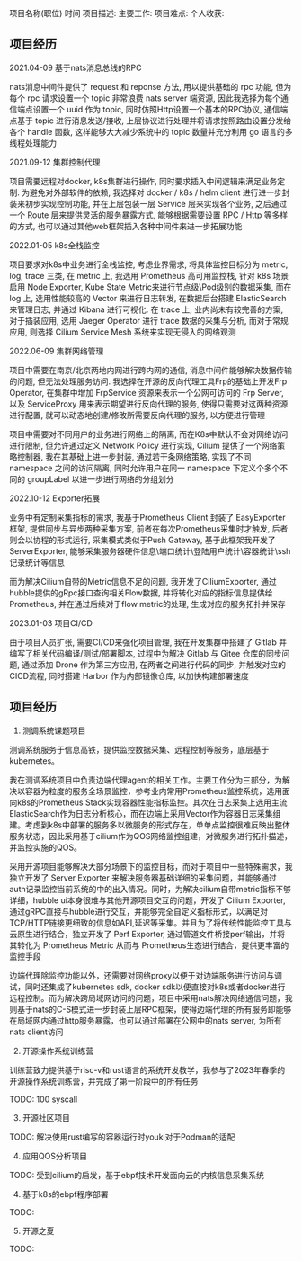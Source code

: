 项目名称(职位) 时间
项目描述:
主要工作:
项目难点:
个人收获:


## 项目经历


2021.04-09      基于nats消息总线的RPC

nats消息中间件提供了 request 和 reponse 方法, 用以提供基础的 rpc 功能, 但为每个 rpc 请求设置一个 topic 非常浪费 nats server 端资源, 因此我选择为每个通信端点设置一个 uuid 作为 topic, 同时仿照Http设置一个基本的RPC协议, 通信端点基于 topic 进行消息发送/接收, 上层协议进行处理并将请求按照路由设置分发给各个 handle 函数, 这样能够大大减少系统中的 topic 数量并充分利用 go 语言的多线程处理能力

2021.09-12      集群控制代理

项目需要远程对docker, k8s集群进行操作, 同时要求插入中间逻辑来满足业务定制. 为避免对外部软件的依赖, 我选择对 docker / k8s / helm client 进行进一步封装来初步实现控制功能, 并在上层包装一层 Service 层来实现各个业务, 之后通过一个 Route 层来提供灵活的服务暴露方式, 能够根据需要设置 RPC / Http 等多样的方式, 也可以通过其他web框架插入各种中间件来进一步拓展功能

2022.01-05      k8s全栈监控

项目要求对k8s中业务进行全栈监控, 考虑业界需求, 将具体监控目标分为 metric, log, trace 三类, 在 metric 上, 我选用 Prometheus 高可用监控栈, 针对 k8s 场景启用 Node Exporter, Kube State Metric来进行节点级\Pod级别的数据采集, 而在 log 上, 选用性能较高的 Vector 来进行日志转发, 在数据后台搭建 ElasticSearch 来管理日志, 并通过 Kibana 进行可视化. 在 trace 上, 业内尚未有较完善的方案, 对于插装应用, 选用 Jaeger Operator 进行 trace 数据的采集与分析, 而对于常规应用, 则选择 Cilium Service Mesh 系统来实现无侵入的网络观测

2022.06-09      集群网络管理

项目中需要在南京/北京两地内网进行跨内网的通信, 消息中间件能够解决数据传输的问题, 但无法处理服务访问. 我选择在开源的反向代理工具Frp的基础上开发Frp Operator, 在集群中增加 FrpService 资源来表示一个公网可访问的 Frp Server, 以及 ServiceProxy 用来表示期望进行反向代理的服务, 使得只需要对这两种资源进行配置, 就可以动态地创建/修改所需要反向代理的服务, 以方便进行管理

项目中需要对不同用户的业务进行网络上的隔离, 而在K8s中默认不会对网络访问进行限制, 但允许通过定义 Network Policy 进行实现, Cilium 提供了一个网络策略控制器, 我在其基础上进一步封装, 通过若干条网络策略, 实现了不同 namespace 之间的访问隔离, 同时允许用户在同一 namespace 下定义个多个不同的 groupLabel 以进一步进行网络的分组划分

2022.10-12      Exporter拓展

业务中有定制采集指标的需求, 我基于Prometheus Client 封装了 EasyExporter 框架, 提供同步与异步两种采集方案, 前者在每次Prometheus采集时才触发, 后者则会以协程的形式运行, 采集模式类似于Push Gateway, 基于此框架我开发了ServerExporter, 能够采集服务器硬件信息\端口统计\登陆用户统计\容器统计\ssh记录统计等信息

而为解决Cilium自带的Metric信息不足的问题, 我开发了CiliumExporter, 通过hubble提供的gRpc接口查询相关Flow数据, 并将转化对应的指标信息提供给Prometheus, 并在通过后续对于flow metric的处理, 生成对应的服务拓扑并保存

2023.01-03      项目CI/CD

由于项目人员扩张, 需要CI/CD来强化项目管理, 我在开发集群中搭建了 Gitlab 并编写了相关代码编译/测试/部署脚本, 过程中为解决 Gitlab 与 Gitee 仓库的同步问题, 通过添加 Drone 作为第三方应用, 在两者之间进行代码的同步, 并触发对应的CICD流程, 同时搭建 Harbor 作为内部镜像仓库, 以加快构建部署速度




## 项目经历

1. 测调系统课题项目

测调系统服务于信息高铁，提供监控数据采集、远程控制等服务，底层基于kubernetes。

我在测调系统项目中负责边端代理agent的相关工作。主要工作分为三部分，为解决以容器为粒度的服务全场景监控，参考业内常用Prometheus监控系统，选用面向k8s的Prometheus Stack实现容器性能指标监控。其次在日志采集上选用主流ElasticSearch作为日志分析核心，而在边端上采用Vector作为容器日志采集组建。考虑到k8s中部署的服务多以微服务的形式存在，单单点监控很难反映出整体服务状态，因此采用基于cilium作为QOS网络监控组建，对微服务进行拓扑描述，并监控实施的QOS。

采用开源项目能够解决大部分场景下的监控目标，而对于项目中一些特殊需求，我独立开发了 Server Exporter 来解决服务器基础详细的采集问题，并能够通过auth记录监控当前系统的中的出入情况。同时，为解决cilium自带metric指标不够详细，hubble ui本身很难与其他开源项目交互的问题，开发了 Cilium Exporter, 通过gRPC直接与hubble进行交互，并能够完全自定义指标形式，以满足对TCP/HTTP链接更细致的信息如API,延迟等采集。并且为了将传统性能监控工具与云原生进行结合，独立开发了 Perf Exporter, 通过管道文件桥接perf输出，并将其转化为 Prometheus Metric 从而与 Prometheus生态进行结合，提供更丰富的监控手段

边端代理除监控功能以外，还需要对网络proxy以便于对边端服务进行访问与调试，同时还集成了kubernetes sdk, docker sdk以便直接对k8s或者docker进行远程控制。而为解决跨局域网访问的问题，项目中采用nats解决网络通信问题，我则基于nats的C-S模式进一步封装上层RPC框架，使得边端代理的所有服务即能够在局域网内通过http服务暴露，也可以通过部署在公网中的nats server, 为所有nats client访问

2. 开源操作系统训练营

训练营致力提供基于risc-v和rust语言的系统开发教学，我参与了2023年春季的开源操作系统训练营，并完成了第一阶段中的所有任务

TODO: 100 syscall

3. 开源社区项目

TODO: 解决使用rust编写的容器运行时youki对于Podman的适配

4. 应用QOS分析项目

TODO: 受到cilium的启发，基于ebpf技术开发面向云的内核信息采集系统

4. 基于k8s的ebpf程序部署

TODO: 

5. 开源之夏

TODO: 
